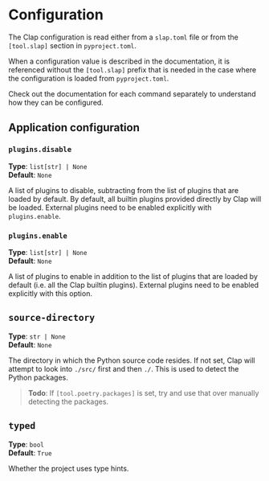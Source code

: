 # Configuration

The Clap configuration is read either from a `slap.toml` file or from the `[tool.slap]` section in `pyproject.toml`.

When a configuration value is described in the documentation, it is referenced without the `[tool.slap]` prefix that
is needed in the case where the configuration is loaded from `pyproject.toml`.

Check out the documentation for each command separately to understand how they can be configured.

## Application configuration

### `plugins.disable`

__Type__: `list[str] | None`  
__Default__: `None`

A list of plugins to disable, subtracting from the list of plugins that are loaded by default. By default, all builtin
plugins provided directly by Clap will be loaded. External plugins need to be enabled explicitly with `plugins.enable`.

### `plugins.enable`

__Type__: `list[str] | None`  
__Default__: `None`

A list of plugins to enable in addition to the list of plugins that are loaded by default (i.e. all the Clap builtin
plugins). External plugins need to be enabled explicitly with this option.

## `source-directory`

__Type__: `str | None`  
__Default__: `None`

The directory in which the Python source code resides. If not set, Clap will attempt to look into `./src/` first and
then `./`. This is used to detect the Python packages.

> __Todo__: If `[tool.poetry.packages]` is set, try and use that over manually detecting the packages.

## `typed`

__Type__: `bool`  
__Default__: `True`

Whether the project uses type hints.
